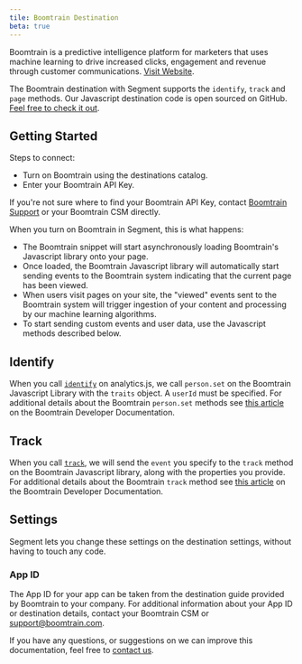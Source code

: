```yaml
---
tile: Boomtrain Destination
beta: true
---
```


Boomtrain is a predictive intelligence platform for marketers that uses machine learning to drive increased clicks, engagement and revenue through customer communications. [Visit Website](http://boomtrain.com).

The Boomtrain destination with Segment supports the `identify`, `track` and `page` methods.  Our Javascript destination code is open sourced on GitHub. [Feel free to check it out](https://github.com/boomtrain/segmentio_integration).

## Getting Started


Steps to connect:
 - Turn on Boomtrain using the destinations catalog.
 - Enter your Boomtrain API Key.

If you're not sure where to find your Boomtrain API Key, contact [Boomtrain Support](mailto:support@boomtrain.com) or your Boomtrain CSM directly.

When you turn on Boomtrain in Segment, this is what happens:
- The Boomtrain snippet will start asynchronously loading Boomtrain's Javascript library onto your page.
- Once loaded, the Boomtrain Javascript library will automatically start sending events to the Boomtrain system indicating that the current page has been viewed.
- When users visit pages on your site, the "viewed" events sent to the Boomtrain system will trigger ingestion of your content and processing by our machine learning algorithms.
- To start sending custom events and user data, use the Javascript methods described below.

## Identify

When you call [`identify`](/docs/connections/spec/identify/) on analytics.js, we call `person.set` on the Boomtrain Javascript Library with the `traits` object. A `userId` must be specified.  For additional details about the Boomtrain `person.set` methods see [this article](https://boomtrain.readme.io/docs/personset-attributes-callback) on the Boomtrain Developer Documentation.

## Track

When you call [`track`](/docs/connections/spec/track/), we will send the `event` you specify to the `track` method on the Boomtrain Javascript library, along with the properties you provide.  For additional details about the Boomtrain `track` method see [this article](https://boomtrain.readme.io/docs/track-an-activity-1) on the Boomtrain Developer Documentation.

## Settings

Segment lets you change these settings on the destination settings, without having to touch any code.

### App ID
The App ID for your app can be taken from the destination guide provided by Boomtrain to your company.  For additional information about your App ID or destination details, contact your Boomtrain CSM or [support@boomtrain.com](mailto:support@boomtrain.com).


If you have any questions, or suggestions on we can improve this documentation, feel free to [contact us](http://boomtrain.com/contact/).
